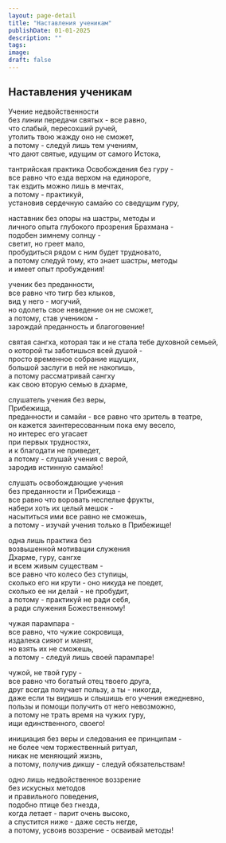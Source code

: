 ```yaml
---
layout: page-detail
title: "Наставления ученикам"
publishDate: 01-01-2025
description: ""
tags:
image:
draft: false
---
```


## Наставления ученикам
Учение недвойственности   
без линии передачи святых - все равно,  
что слабый, пересохший ручей,   
утолить твою жажду оно не сможет,  
а потому - следуй лишь тем учениям,  
что дают святые, идущим от самого Истока,  
  
тантрийская практика Освобождения без гуру -  
все равно что езда верхом на единороге,  
так ездить можно лишь в мечтах,  
а потому - практикуй,   
установив сердечную самайю со сведущим гуру,  
  
наставник без опоры на шастры, методы и   
личного опыта глубокого прозрения Брахмана -  
подобен зимнему солнцу -   
светит, но греет мало,  
пробудиться рядом с ним будет трудновато,   
а потому следуй тому, кто знает шастры, методы   
и имеет опыт пробуждения!  
  
ученик без преданности,   
все равно что тигр без клыков,  
вид у него - могучий,   
но одолеть свое неведение он не сможет,   
а потому, став учеником -  
зарождай преданность и благоговение!  
  
святая сангха, которая так и не стала тебе духовной семьей,   
о которой ты заботишься всей душой -   
просто временное собрание ищущих,   
большой заслуги в ней не накопишь,  
а потому рассматривай сангху   
как свою вторую семью в дхарме,   
  
слушатель учения без веры,   
Прибежища,   
преданности и самайи - все равно что зритель в театре,   
он кажется заинтересованным пока ему весело,   
но интерес его угасает  
при первых трудностях,   
и к благодати не приведет,   
а потому - слушай учения с верой,   
зародив истинную самайю!  
  
слушать освобождающие учения  
без преданности и Прибежища -  
все равно что воровать неспелые фрукты,  
набери хоть их целый мешок -  
насытиться ими все равно не сможешь,   
а потому - изучай учения только в Прибежище!  
  
одна лишь практика без   
возвышенной мотивации служения   
Дхарме, гуру, сангхе  
и всем живым существам -  
все равно что колесо без ступицы,  
сколько его ни крути - оно никуда не поедет,   
сколько ее ни делай - не пробудит,  
а потому - практикуй не ради себя,   
а ради служения Божественному!  
  
чужая парампара -   
все равно, что чужие сокровища,   
издалека сияют и манят,   
но взять их не сможешь,   
а потому - следуй лишь своей парампаре!  
  
чужой, не твой гуру -  
все равно что богатый отец твоего друга,   
друг всегда получает пользу, а ты - никогда,   
даже если ты видишь и слышишь его учения ежедневно,   
пользы и помощи получить от него невозможно,   
а потому не трать время на чужих гуру,   
ищи единственного, своего!  
  
инициация без веры и следования ее принципам -  
не более чем торжественный ритуал,   
никак не меняющий жизнь,   
а потому, получив дикшу - следуй обязательствам!  
  
одно лишь недвойственное воззрение  
без искусных методов   
и правильного поведения,  
подобно птице без гнезда,  
когда летает - парит очень высоко,   
а спустится ниже - даже сесть негде,   
а потому, усвоив воззрение - осваивай методы!  
  
  
